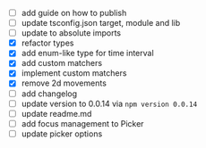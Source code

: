 - [ ] add guide on how to publish
- [ ] update tsconfig.json target, module and lib
- [ ] update to absolute imports
- [x] refactor types
- [x] add enum-like type for time interval
- [x] add custom matchers
- [x] implement custom matchers
- [x] remove 2d movements
- [ ] add changelog
- [ ] update version to 0.0.14 via `npm version 0.0.14`
- [ ] update readme.md
- [ ] add focus management to Picker
- [ ] update picker options
